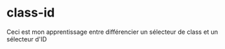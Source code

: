 # class-id
Ceci est mon apprentissage entre différencier un sélecteur de class et un sélecteur d'ID 

